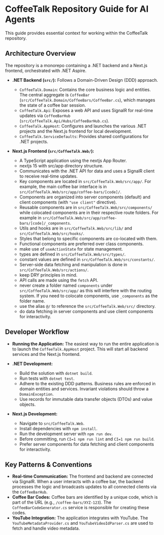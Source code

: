 # CoffeeTalk Repository Guide for AI Agents

This guide provides essential context for working within the CoffeeTalk repository.

## Architecture Overview

The repository is a monorepo containing a .NET backend and a Next.js frontend, orchestrated with .NET Aspire.

- **.NET Backend (`src/`):** Follows a Domain-Driven Design (DDD) approach.

  - `CoffeeTalk.Domain`: Contains the core business logic and entities. The central aggregate is `CoffeeBar` (`src/CoffeeTalk.Domain/CoffeeBars/CoffeeBar.cs`), which manages the state of a coffee bar session.
  - `CoffeeTalk.Api`: Exposes a web API and uses SignalR for real-time updates via `CoffeeBarHub` (`src/CoffeeTalk.Api/Hubs/CoffeeBarHub.cs`).
  - `CoffeeTalk.AppHost`: Configures and launches the various .NET projects and the Next.js frontend for local development.
  - `CoffeeTalk.ServiceDefaults`: Provides shared configurations for .NET projects.

- **Next.js Frontend (`src/CoffeeTalk.Web/`):**
  - A TypeScript application using the nextjs App Router.
  - nextjs 15 with src/app directory structure.
  - Communicates with the .NET API for data and uses a SignalR client to receive real-time updates.
  - Key components are located in `src/CoffeeTalk.Web/src/app/`. For example, the main coffee bar interface is in `src/CoffeeTalk.Web/src/app/coffee-bars/[code]/`.
  - Components are organized into server components (default) and client components (with `"use client"` directive).
  - Reusable components are in `src/CoffeeTalk.Web/src/components/` while colocated components are in their respective route folders. For example in `src/CoffeeTalk.Web/src/app/coffee-bars/[code]/_components`.
  - Utils and hooks are in `src/CoffeeTalk.Web/src/lib/` and `src/CoffeeTalk.Web/src/hooks/`.
  - Styles that belong to specific components are co-located with them.
  - Functional components are preferred over class components.
  - make use of `useActionState` for state management.
  - types are defined in `src/CoffeeTalk.Web/src/types/`.
  - constant values are defined in `src/CoffeeTalk.Web/src/constants/`.
  - Server-side data fetching and manipulation is done in `src/CoffeeTalk.Web/src/actions/`.
  - keep DRY principles in mind.
  - API calls are made using the `fetch` API.
  - never create a folder named `components` under `src/CoffeeTalk.Web/src/app/` as this will interfere with the routing system. If you need to colocate components, use `_components` as the folder name.
  - use the alias `@/` to reference the `src/CoffeeTalk.Web/src/` directory.
  - do data fetching in server components and use client components for interactivity.

## Developer Workflow

- **Running the Application:** The easiest way to run the entire application is to launch the `CoffeeTalk.AppHost` project. This will start all backend services and the Next.js frontend.

- **.NET Development:**

  - Build the solution with `dotnet build`.
  - Run tests with `dotnet test`.
  - Adhere to the existing DDD patterns. Business rules are enforced in domain entities and services. Invariant violations should throw a `DomainException`.
  - Use records for immutable data transfer objects (DTOs) and value objects.

- **Next.js Development:**
  - Navigate to `src/CoffeeTalk.Web`.
  - Install dependencies with `npm install`.
  - Run the development server with `npm run dev`.
  - Before committing, run `CI=1 npm run lint` and `CI=1 npm run build`.
  - Prefer server components for data fetching and client components for interactivity.

## Key Patterns & Conventions

- **Real-time Communication:** The frontend and backend are connected via SignalR. When a user interacts with a coffee bar, the backend processes the logic and broadcasts updates to all connected clients via the `CoffeeBarHub`.
- **Coffee Bar Codes:** Coffee bars are identified by a unique code, which is part of the URL (e.g., `/coffee-bars/XYZ-123`). The `CoffeeBarCodeGenerator.cs` service is responsible for creating these codes.
- **YouTube Integration:** The application integrates with YouTube. The `YouTubeMetadataProvider.cs` and `YouTubeVideoIdParser.cs` are used to fetch and handle video metadata.
